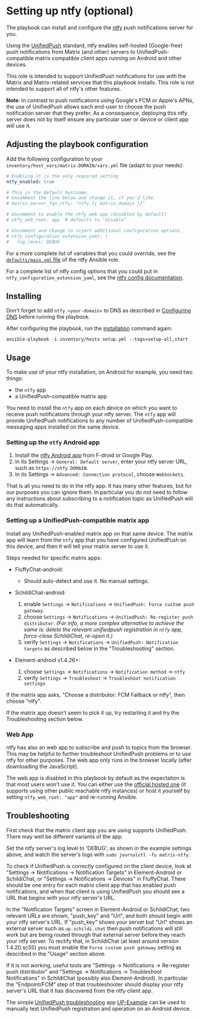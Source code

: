 # Setting up ntfy (optional)

The playbook can install and configure the [ntfy](https://ntfy.sh/) push notifications server for you.

Using the [UnifiedPush](https://unifiedpush.org) standard, ntfy enables self-hosted (Google-free) push notifications from Matrix (and other) servers to UnifiedPush-compatible matrix compatible client apps running on Android and other devices.

This role is intended to support UnifiedPush notifications for use with the Matrix and Matrix-related services that this playbook installs. This role is not intended to support all of ntfy's other features.

**Note**: In contrast to push notifications using Google's FCM or Apple's APNs, the use of UnifiedPush allows each end-user to choose the push notification server that they prefer.  As a consequence, deploying this ntfy server does not by itself ensure any particular user or device or client app will use it.


## Adjusting the playbook configuration

Add the following configuration to your `inventory/host_vars/matrix.DOMAIN/vars.yml` file (adapt to your needs):

```yaml
# Enabling it is the only required setting
ntfy_enabled: true

# This is the default hostname.
# Uncomment the line below and change it, if you'd like.
# matrix_server_fqn_ntfy: "ntfy.{{ matrix_domain }}"

# Uncomment to enable the ntfy web app (disabled by default)
# ntfy_web_root: app  # defaults to "disable"

# Uncomment and change to inject additional configuration options.
# ntfy_configuration_extension_yaml: |
#   log_level: DEBUG
```

For a more complete list of variables that you could override, see the [`defaults/main.yml` file](https://gitlab.com/etke.cc/roles/ntfy/-/blob/main/defaults/main.yml) of the ntfy Ansible role.

For a complete list of ntfy config options that you could put in `ntfy_configuration_extension_yaml`, see the [ntfy config documentation](https://ntfy.sh/docs/config/#config-options).


## Installing

Don't forget to add `ntfy.<your-domain>` to DNS as described in [Configuring DNS](configuring-dns.md) before running the playbook.

After configuring the playbook, run the [installation](installing.md) command again:

```
ansible-playbook -i inventory/hosts setup.yml --tags=setup-all,start
```


## Usage

To make use of your ntfy installation, on Android for example, you need two things:

* the `ntfy` app
* a UnifiedPush-compatible matrix app

You need to install the `ntfy` app on each device on which you want to receive push notifications through your ntfy server. The `ntfy` app will provide UnifiedPush notifications to any number of UnifiedPush-compatible messaging apps installed on the same device.

### Setting up the `ntfy` Android app

1. Install the [ntfy Android app](https://ntfy.sh/docs/subscribe/phone/) from F-droid or Google Play.
2. In its Settings -> `General: Default server`, enter your ntfy server URL, such as `https://ntfy.DOMAIN`.
3. In its Settings -> `Advanced: Connection protocol`, choose `WebSockets`.

That is all you need to do in the ntfy app. It has many other features, but for our purposes you can ignore them. In particular you do not need to follow any instructions about subscribing to a notification topic as UnifiedPush will do that automatically.

### Setting up a UnifiedPush-compatible matrix app

Install any UnifiedPush-enabled matrix app on that same device. The matrix app will learn from the `ntfy` app that you have configured UnifiedPush on this device, and then it will tell your matrix server to use it.

Steps needed for specific matrix apps:

* FluffyChat-android:
  - Should auto-detect and use it. No manual settings.

* SchildiChat-android:
  1. enable `Settings` -> `Notifications` -> `UnifiedPush: Force custom push gateway`.
  2. choose `Settings` -> `Notifications` -> `UnifiedPush: Re-register push distributor`. *(For info, a more complex alternative to achieve the same is: delete the relevant unifiedpush registration in `ntfy` app, force-close SchildiChat, re-open it.)*
  3. verify `Settings` -> `Notifications` -> `UnifiedPush: Notification targets` as described below in the "Troubleshooting" section.

* Element-android v1.4.26+:
  1. choose `Settings` -> `Notifications` -> `Notification method` -> `ntfy`
  2. verify `Settings` -> `Troubleshoot` -> `Troubleshoot notification settings`

If the matrix app asks, "Choose a distributor: FCM Fallback or ntfy", then choose "ntfy".

If the matrix app doesn't seem to pick it up, try restarting it and try the Troubleshooting section below.

### Web App

ntfy has also an web app to subscribe and push to topics from the browser. This may be helpful to further troubleshoot UnifiedPush problems or to use ntfy for other purposes. The web app only runs in the browser locally (after downloading the JavaScript).

The web app is disabled in this playbook by default as the expectation is that most users won't use it. You can either use the [official hosted one](https://ntfy.sh/app) (it supports using other public reachable ntfy instances) or host it yourself by setting `ntfy_web_root: "app"` and re-running Ansible.


## Troubleshooting

First check that the matrix client app you are using supports UnifiedPush. There may well be different variants of the app.

Set the ntfy server's log level to 'DEBUG', as shown in the example settings above, and watch the server's logs with `sudo journalctl -fu matrix-ntfy`.

To check if UnifiedPush is correctly configured on the client device, look at "Settings -> Notifications -> Notification Targets" in Element-Android or SchildiChat, or "Settings -> Notifications -> Devices" in FluffyChat. There should be one entry for each matrix client app that has enabled push notifications, and when that client is using UnifiedPush you should see a URL that begins with your ntfy server's URL.

In the "Notification Targets" screen in Element-Android or SchildiChat, two relevant URLs are shown, "push\_key" and "Url", and both should begin with your ntfy server's URL. If "push\_key" shows your server but "Url" shows an external server such as `up.schildi.chat` then push notifications will still work but are being routed through that external server before they reach your ntfy server. To rectify that, in SchildiChat (at least around version 1.4.20.sc55) you must enable the `Force custom push gateway` setting as described in the "Usage" section above.

If it is not working, useful tools are "Settings -> Notifications -> Re-register push distributor" and "Settings -> Notifications -> Troubleshoot Notifications" in SchildiChat (possibly also Element-Android). In particular the "Endpoint/FCM" step of that troubleshooter should display your ntfy server's URL that it has discovered from the ntfy client app.

The simple [UnifiedPush troubleshooting](https://unifiedpush.org/users/troubleshooting/) app [UP-Example](https://f-droid.org/en/packages/org.unifiedpush.example/) can be used to manually test UnifiedPush registration and operation on an Android device.
